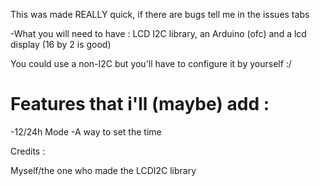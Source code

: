 This was made REALLY quick, if there are bugs tell me in the issues tabs

 -What you will need to have : 
  LCD I2C library, an Arduino (ofc) and a lcd display (16 by 2 is good)

  
You could use a non-I2C but you'll have to configure it by yourself :/

# Features that i'll (maybe) add :

  -12/24h Mode
  -A way to set the time

Credits :

 Myself/the one who made the LCDI2C library
